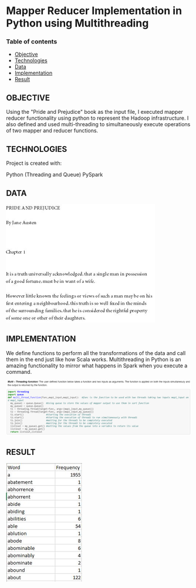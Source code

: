 # Mapper Reducer Implementation in Python using Multithreading

### Table of contents
* [Objective](#objective)
* [Technologies](#technologies)
* [Data](#data)
* [Implementation](#Implementation)
* [Result](#result)

## OBJECTIVE
Using the "Pride and Prejudice" book as the input file, I executed mapper reducer functionality using python to represent the Hadoop infrastructure. I also defined and used multi-threading to simultaneously execute operations of two mapper and reducer functions.

## TECHNOLOGIES
Project is created with:

Python (Threading and Queue)
PySpark

## DATA
![GitHub Logo](/Images/input.JPG)

## IMPLEMENTATION
We define functions to perform all the transformations of the data and call them in the end just like how Scala works. Multithreading in Python is an amazing functionality to mirror what happens in Spark when you execute a command.

![GitHub Logo](/Images/multithreading.PNG)

## RESULT
![GitHub Logo](/Images/output.JPG)
